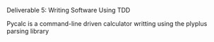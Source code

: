 Deliverable 5: Writing Software Using TDD

Pycalc is a command-line driven calculator writting using the plyplus parsing library
